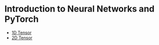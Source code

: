 # Introduction to Neural Networks and PyTorch

- [1D Tensor](week1/1D-tensor.ipynb)
- [2D Tensor](week1/2D-tensor.ipynb)
